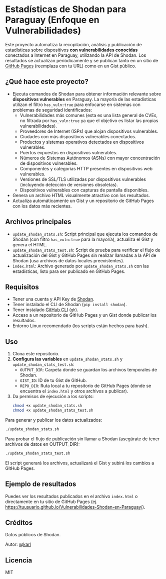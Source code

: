# Estadísticas de Shodan para Paraguay (Enfoque en Vulnerabilidades)

Este proyecto automatiza la recopilación, análisis y publicación de estadísticas sobre dispositivos **con vulnerabilidades conocidas** conectados a Internet en Paraguay, utilizando la API de Shodan. Los resultados se actualizan periódicamente y se publican tanto en un sitio de [GitHub Pages](https://github.com/tuusuario/Vulnerabilidades-Shodan-en-Paraguay) (reemplaza con tu URL) como en un Gist público.

## ¿Qué hace este proyecto?
- Ejecuta comandos de Shodan para obtener información relevante sobre **dispositivos vulnerables** en Paraguay. La mayoría de las estadísticas utilizan el filtro `has_vuln:true` para enfocarse en sistemas con problemas de seguridad identificados:
  - Vulnerabilidades más comunes (esta es una lista general de CVEs, no filtrada por `has_vuln:true` ya que el objetivo es listar las propias vulnerabilidades).
  - Proveedores de Internet (ISPs) que alojan dispositivos vulnerables.
  - Ciudades con más dispositivos vulnerables conectados.
  - Productos y sistemas operativos detectados en dispositivos vulnerables.
  - Puertos expuestos en dispositivos vulnerables.
  - Números de Sistemas Autónomos (ASNs) con mayor concentración de dispositivos vulnerables.
  - Componentes y categorías HTTP presentes en dispositivos web vulnerables.
  - Versiones de SSL/TLS utilizadas por dispositivos vulnerables (incluyendo detección de versiones obsoletas).
  - Dispositivos vulnerables con capturas de pantalla disponibles.
- Genera un archivo HTML visualmente atractivo con los resultados.
- Actualiza automáticamente un Gist y un repositorio de GitHub Pages con los datos más recientes.

## Archivos principales
- `update_shodan_stats.sh`: Script principal que ejecuta los comandos de Shodan (con filtro `has_vuln:true` para la mayoría), actualiza el Gist y genera el HTML.
- `update_shodan_stats_test.sh`: Script de prueba para verificar el flujo de actualización del Gist y GitHub Pages sin realizar llamadas a la API de Shodan (usa archivos de datos locales preexistentes).
- `index.html`: Archivo generado por `update_shodan_stats.sh` con las estadísticas, listo para ser publicado en GitHub Pages.

## Requisitos
- Tener una cuenta y API Key de [Shodan](https://shodan.io/).
- Tener instalado el CLI de Shodan (`pip install shodan`).
- Tener instalado [GitHub CLI](https://cli.github.com/) (`gh`).
- Acceso a un repositorio de GitHub Pages y un Gist donde publicar los resultados.
- Entorno Linux recomendado (los scripts están hechos para bash).

## Uso
1. Clona este repositorio.
2. **Configura las variables** en `update_shodan_stats.sh` y `update_shodan_stats_test.sh`:
   - `OUTPUT_DIR`: Carpeta donde se guardan los archivos temporales de Shodan.
   - `GIST_ID`: ID de tu Gist de GitHub.
   - `REPO_DIR`: Ruta local a tu repositorio de GitHub Pages (donde se encuentra el `index.html` y otros archivos a publicar).
3. Da permisos de ejecución a los scripts:
   ```bash
   chmod +x update_shodan_stats.sh
   chmod +x update_shodan_stats_test.sh
   ```

Para generar y publicar los datos actualizados:

```bash
./update_shodan_stats.sh
```

Para probar el flujo de publicación sin llamar a Shodan (asegúrate de tener archivos de datos en OUTPUT_DIR):

```bash
./update_shodan_stats_test.sh
```

El script generará los archivos, actualizará el Gist y subirá los cambios a GitHub Pages.

## Ejemplo de resultados

Puedes ver los resultados publicados en el archivo `index.html` o directamente en tu sitio de GitHub Pages (ej. https://tuusuario.github.io/Vulnerabilidades-Shodan-en-Paraguay/).

## Créditos

Datos públicos de Shodan.

Autor: [@karl](https://x.com/karlbooklover)

## Licencia

MIT
